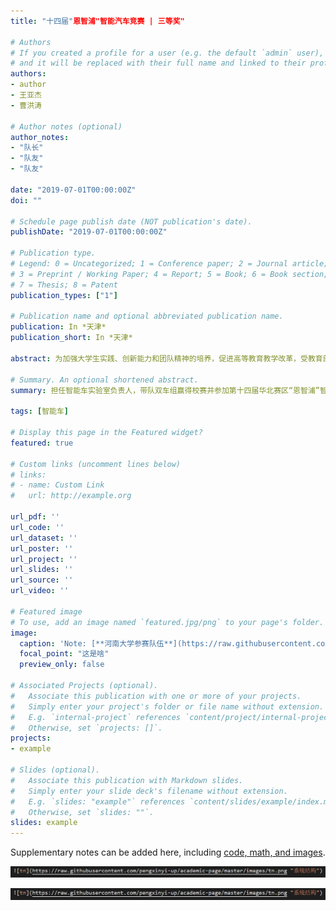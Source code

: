```yaml
---
title: "十四届"恩智浦"智能汽车竞赛 | 三等奖"

# Authors
# If you created a profile for a user (e.g. the default `admin` user), write the username (folder name) here 
# and it will be replaced with their full name and linked to their profile.
authors:
- author
- 王亚杰
- 曹洪涛

# Author notes (optional)
author_notes:
- "队长"
- "队友"
- "队友"

date: "2019-07-01T00:00:00Z"
doi: ""

# Schedule page publish date (NOT publication's date).
publishDate: "2019-07-01T00:00:00Z"

# Publication type.
# Legend: 0 = Uncategorized; 1 = Conference paper; 2 = Journal article;
# 3 = Preprint / Working Paper; 4 = Report; 5 = Book; 6 = Book section;
# 7 = Thesis; 8 = Patent
publication_types: ["1"]

# Publication name and optional abbreviated publication name.
publication: In *天津*
publication_short: In *天津*

abstract: 为加强大学生实践、创新能力和团队精神的培养，促进高等教育教学改革，受教育部高等教育司委托，由教育部高等学校自动化专业教学指导分委员会（以下简称自动化分教指委）主办全国大学生智能汽车竞赛。该竞赛是以智能汽车为研究对象的创意性科技竞赛，是面向全国大学生的一种具有探索性工程实践活动，是教育部倡导的大学生科技竞赛之一。该竞赛以“立足培养，重在参与，鼓励探索，追求卓越”为指导思想，旨在促进高等学校素质教育，培养大学生的综合知识运用能力、基本工程实践能力和创新意识，激发大学生从事科学研究与探索的兴趣和潜能，倡导理论联系实际、求真务实的学风和团队协作的人文精神，为优秀人才的脱颖而出创造条件。

# Summary. An optional shortened abstract.
summary: 担任智能车实验室负责人，带队双车组赢得校赛并参加第十四届华北赛区“恩智浦”智能汽车竞赛再次获奖。

tags: [智能车]

# Display this page in the Featured widget?
featured: true

# Custom links (uncomment lines below)
# links:
# - name: Custom Link
#   url: http://example.org

url_pdf: ''
url_code: ''
url_dataset: ''
url_poster: ''
url_project: ''
url_slides: ''
url_source: ''
url_video: ''

# Featured image
# To use, add an image named `featured.jpg/png` to your page's folder. 
image:
  caption: 'Note: [**河南大学参赛队伍**](https://raw.githubusercontent.com/pengxinyi-up/academic-page/master/images/2019robot.jpg)'
  focal_point: "这是啥"
  preview_only: false

# Associated Projects (optional).
#   Associate this publication with one or more of your projects.
#   Simply enter your project's folder or file name without extension.
#   E.g. `internal-project` references `content/project/internal-project/index.md`.
#   Otherwise, set `projects: []`.
projects:
- example

# Slides (optional).
#   Associate this publication with Markdown slides.
#   Simply enter your slide deck's filename without extension.
#   E.g. `slides: "example"` references `content/slides/example/index.md`.
#   Otherwise, set `slides: ""`.
slides: example
---
```


<!-- {{% callout note %}}
Click the *Cite* button above to demo the feature to enable visitors to import publication metadata into their reference management software.
{{% /callout %}}

{{% callout note %}}
Create your slides in Markdown - click the *Slides* button to check out the example.
{{% /callout %}} -->

Supplementary notes can be added here, including [code, math, and images](https://wowchemy.com/docs/writing-markdown-latex/).

![example](https://raw.githubusercontent.com/pengxinyi-up/academic-page/master/images/example.png "我的补充") 

![example](https://raw.githubusercontent.com/pengxinyi-up/academic-page/master/images/example.png "系统结构") 